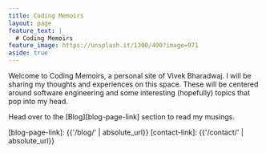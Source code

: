 ```yaml
---
title: Coding Memoirs
layout: page
feature_text: |
  # Coding Memoirs
feature_image: https://unsplash.it/1300/400?image=971
aside: true
---
```


Welcome to Coding Memoirs, a personal site of Vivek Bharadwaj. I will be sharing my thoughts and experiences on this space. These will be centered around software engineering and some interesting (hopefully) topics that pop into my head.

Head over to the [Blog][blog-page-link] section to read my musings.


[blog-page-link]: {{'/blog/' | absolute_url}}
[contact-link]: {{'/contact/' | absolute_url}}